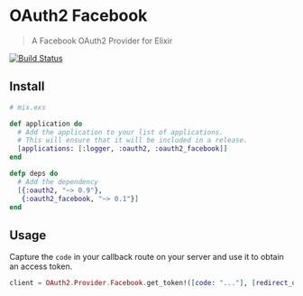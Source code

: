 # OAuth2 Facebook

> A Facebook OAuth2 Provider for Elixir

[![Build Status](https://travis-ci.org/chrislaskey/oauth2_facebook.svg?branch=master)](https://travis-ci.org/chrislaskey/oauth2_facebook)

## Install

```elixir
# mix.exs

def application do
  # Add the application to your list of applications.
  # This will ensure that it will be included in a release.
  [applications: [:logger, :oauth2, :oauth2_facebook]]
end

defp deps do
  # Add the dependency
  [{:oauth2, "~> 0.9"},
   {:oauth2_facebook, "~> 0.1"}]
end
```

## Usage

Capture the `code` in your callback route on your server and use it to obtain an access token.

```elixir
client = OAuth2.Provider.Facebook.get_token!([code: "..."], [redirect_uri: "..."])
```
